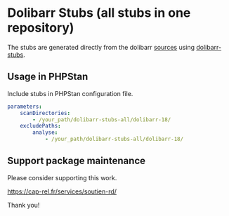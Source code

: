 # Dolibarr Stubs (all stubs in one repository)

The stubs are generated directly from the dolibarr [sources](https://github.com/dolibarr/dolibarr)
using [dolibarr-stubs](https://github.com/rycks/dolibarr-stubs).

## Usage in PHPStan

Include stubs in PHPStan configuration file.

```yaml
parameters:
	scanDirectories:
		- /your_path/dolibarr-stubs-all/dolibarr-18/
	excludePaths:
		analyse:
			- /your_path/dolibarr-stubs-all/dolibarr-18/
```

## Support package maintenance

Please consider supporting this work.

https://cap-rel.fr/services/soutien-rd/

Thank you!

